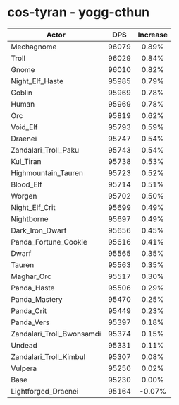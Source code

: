 # cos-tyran - yogg-cthun
| Actor | DPS | Increase |
|---|:---:|:---:|
|Mechagnome|96079|0.89%|
|Troll|96029|0.84%|
|Gnome|96010|0.82%|
|Night_Elf_Haste|95985|0.79%|
|Goblin|95969|0.78%|
|Human|95969|0.78%|
|Orc|95819|0.62%|
|Void_Elf|95793|0.59%|
|Draenei|95747|0.54%|
|Zandalari_Troll_Paku|95743|0.54%|
|Kul_Tiran|95738|0.53%|
|Highmountain_Tauren|95723|0.52%|
|Blood_Elf|95714|0.51%|
|Worgen|95702|0.50%|
|Night_Elf_Crit|95699|0.49%|
|Nightborne|95697|0.49%|
|Dark_Iron_Dwarf|95656|0.45%|
|Panda_Fortune_Cookie|95616|0.41%|
|Dwarf|95565|0.35%|
|Tauren|95563|0.35%|
|Maghar_Orc|95517|0.30%|
|Panda_Haste|95506|0.29%|
|Panda_Mastery|95470|0.25%|
|Panda_Crit|95449|0.23%|
|Panda_Vers|95397|0.18%|
|Zandalari_Troll_Bwonsamdi|95374|0.15%|
|Undead|95331|0.11%|
|Zandalari_Troll_Kimbul|95307|0.08%|
|Vulpera|95250|0.02%|
|Base|95230|0.00%|
|Lightforged_Draenei|95164|-0.07%|
